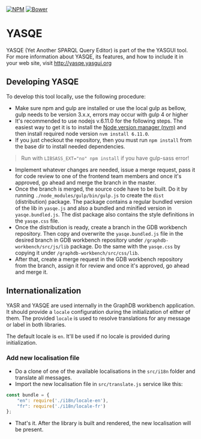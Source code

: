 [![NPM](https://img.shields.io/npm/v/yasgui-yasqe.svg)](https://www.npmjs.org/package/yasgui-yasqe)
[![Bower](https://img.shields.io/bower/v/yasgui-yasqe.svg)](https://github.com/YASGUI/YASQE)

# YASQE
YASQE (Yet Another SPARQL Query Editor) is part of the the YASGUI tool. For more information about 
YASQE, its features, and how to include it in your web site, visit http://yasqe.yasgui.org

## Developing YASQE

To develop this tool locally, use the following procedure:

* Make sure npm and gulp are installed or use the local gulp as bellow, gulp needs to be version 3.x.x,
  errors may occur with gulp 4 or higher
* It's recommended to use nodejs v.6.11.0 for the following steps. The easiest way to get it is to
  install the [Node version manager (nvm)](https://github.com/nvm-sh/nvm) and then install required
  node version `nvm install 6.11.0`.
* If you just checkout the repository, then you must run `npm install` from the base dir to install
  needed dependencies.
> Run with `LIBSASS_EXT="no" npm install` if you have gulp-sass error!
* Implement whatever changes are needed, issue a merge request, pass it for code review to one of the
  frontend team members and once it's approved, go ahead and merge the branch in the master.
* Once the branch is merged, the source code have to be built. Do it by running
  `./node_modules/gulp/bin/gulp.js` to create the `dist` (distribution) package. The package
  contains a regular bundled version of the lib in `yasqe.js` and also a bundled and minified version
  in `yasqe.bundled.js`. The dist package also contains the style definitions in the `yasqe.css` file.
* Once the distribution is ready, create a branch in the GDB workbench repository. Then copy and
  overwrite the `yasqe.bundled.js` file in the desired branch in GDB workbench repository under
  `/graphdb-workbench/src/js/lib` package. Do the same with the `yasqe.css` by copying it under
  `/graphdb-workbench/src/css/lib`.
* After that, create a merge request in the GDB workbench repository from the branch, assign it for
  review and once it's approved, go ahead and merge it.

## Internationalization

YASR and YASQE are used internally in the GraphDB workbench application. It should provide a `locale`
configuration during the initialization of either of them. The provided `locale` is used to resolve 
translations for any message or label in both libraries.

The default locale is `en`. It'll be used if no locale is provided during initialization. 

### Add new localisation file

* Do a clone of one of the available localisations in the `src/i18n` folder and translate all
messages.
* Import the new localisation file in `src/translate.js` service like this:
```javascript
const bundle = {
    "en": require('./i18n/locale-en'),
    "fr": require('./i18n/locale-fr')
};
```
* That's it. After the library is built and rendered, the new localisation will be present.
